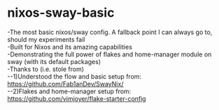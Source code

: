 # nixos-sway-basic
-The most basic nixos/sway config. A fallback point I can always go to, should my experiments fail<br>
-Built for Nixos and its amazing capabilities<br>
-Demonstrating the full power of flakes and home-manager module on sway (with its default packages)<br>
-Thanks to (i.e. stole from)<br>
  --1)Understood the flow and basic setup from: https://github.com/Fab1anDev/SwayNix/<br>
  --2)Flakes and home-manager setup from: https://github.com/vimjoyer/flake-starter-config<br>


